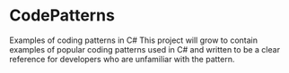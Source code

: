 # CodePatterns
Examples of coding patterns in C#
This project will grow to contain examples of popular coding patterns used in C# and written to be a clear reference for developers who are unfamiliar with the pattern.
